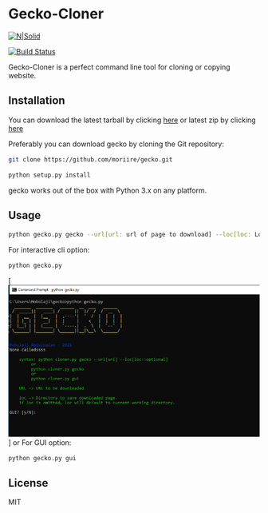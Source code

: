 # Gecko-Cloner

[![N|Solid](https://cldup.com/dTxpPi9lDf.thumb.png)](https://nodesource.com/products/nsolid)

[![Build Status](https://travis-ci.org/joemccann/dillinger.svg?branch=master)](https://travis-ci.org/joemccann/dillinger)

Gecko-Cloner is a perfect command line tool for cloning or copying website.

## Installation
You can download the latest tarball by clicking [here](https://github.com/moriire/gecko/archive/refs/tags/1.0.0.tar.gz) or latest zip by clicking [here](https://github.com/moriire/gecko/archive/refs/tags/1.0.0.zip)

Preferably you can download gecko by cloning the Git repository:
```sh
git clone https://github.com/moriire/gecko.git
```
```sh
python setup.py install
```
gecko works out of the box with Python 3.x on any platform.
## Usage
```sh
python gecko.py gecko --url[url: url of page to download] --loc[loc: Location to download page]
```
For interactive cli option:
```sh
python gecko.py 
```
[![N|Solid](assets/ginter.PNG)]
or
For GUI option:
```sh
python gecko.py gui
```
## License
MIT
